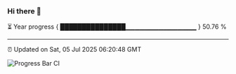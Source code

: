 ### Hi there 👋

⏳ Year progress { ███████████████▁▁▁▁▁▁▁▁▁▁▁▁▁▁▁ } 50.76 %

---

⏰ Updated on Sat, 05 Jul 2025 06:20:48 GMT

![Progress Bar CI](https://github.com/liununu/liununu/workflows/Progress%20Bar%20CI/badge.svg)
